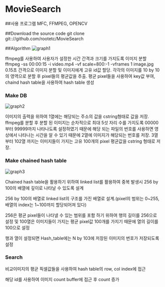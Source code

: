 # MovieSearch
##사용 프로그램
MFC, FFMPEG, OPENCV

##Download the source code 
git clone git:://github.com/rootetc/MovieSearch

##Algorithm
![graph1](https://cloud.githubusercontent.com/assets/19329620/16171453/44722778-35aa-11e6-9410-db85fe9daf1f.png)

ffmpeg를 사용하여 사용자가 설정한 시간 간격과 크기를 가지도록 이미지 분할
ffmpeg -ss 00:00:15 -i video.mp4 -vf scale=800:-1 -vframes 1 image.jpg
0.15초 간격으로 이미지 분할 및 이미지에게 고유 id값 할당.
각각의 이미지를 10 by 10의 영역으로 분할 후 pixel들의 평균값을 추출.
평균 pixel들을 사용하여 key값 부여, chaind hash table을 사용하여 hash table 생성

### Make DB
![graph2](https://cloud.githubusercontent.com/assets/19329620/16171459/5626c53c-35aa-11e6-8393-5361b9c1b121.png)

이미지의 출력을 위하여 1열에는 해당되는 주소의 값을 cstring형태로 값을 저장.
ffmpeg를 분할 후 분할 된 이미지는 순차적으로 최대 5섯 자리 수를 가지도록 00000부터 99999까지 나타나도록 설정하였기 때문에 해당 되는 파일의 번호를 사용하면 영상에서 나타나는 시간을 알 수 있기 때문에 2열에 이미지가 해당되는 번호를 저장.
3열부터 102열 까지는 이미지들이 가지는 고유 100개의 pixel 평균값을 cstring 형태로 저장.

### Make chained hash table
![graph3](https://cloud.githubusercontent.com/assets/19329620/16171462/633390f2-35aa-11e6-8f83-0c042630311a.png)

Chained hash table을 활용하기 위하여 linked list를 활용하여 중복 발생시 256 by 100의 배열에 깊이로 나타날 수 있도록 설계 

256 by 100의 배열로 linked list의 구조를 가진 배열로 설계.(pixel의 범위는 0~255, 배열의 index는 1~100까지 할당되어져 있다) 

256은 평균 pixel들이 나타낼 수 있는 범위를 포함 하기 위하여 행의 길이를 256으로 설정 및 100열은 이미지들이 가지는 평균 pixel값 100개를 가지기 때문에 열의 길이를 100으로 설정

행과 열이 설정되면 Hash_table에는 N by 103에 저장된 이미지의 번호가 저장되도록 설정

### Search

비교이미지의 평균 픽셀값들을 사용하여 hash table의 row, col index에 접근

해당 id를 사용하여 이미지 count buffer에 접근 후 count 증가
